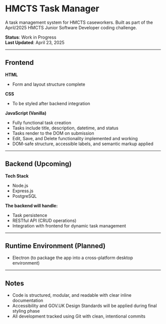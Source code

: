 # HMCTS Task Manager

A task management system for HMCTS caseworkers. Built as part of the April/2025 HMCTS Junior Software Developer coding challenge.

**Status**: Work in Progress  
**Last Updated**: April 23, 2025

---

## Frontend

**HTML**  
- Form and layout structure complete

**CSS**  
- To be styled after backend integration

**JavaScript (Vanilla)**  
- Fully functional task creation  
- Tasks include title, description, datetime, and status  
- Tasks render to the DOM on submission  
- Edit, Save, and Delete functionality implemented and working  
- DOM-safe structure, accessible labels, and semantic markup applied

---

## Backend (Upcoming)

**Tech Stack**  
- Node.js  
- Express.js  
- PostgreSQL

**The backend will handle:**  
- Task persistence  
- RESTful API (CRUD operations)  
- Integration with frontend for dynamic task management

---

## Runtime Environment (Planned)

- Electron (to package the app into a cross-platform desktop environment)

---

## Notes

- Code is structured, modular, and readable with clear inline documentation  
- Accessibility and GOV.UK Design Standards will be applied during final styling phase  
- All development tracked using Git with clean, intentional commits